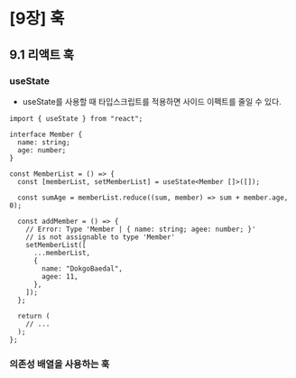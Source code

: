 # [9장] 훅
## 9.1 리액트 훅
### useState
- useState를 사용할 때 타입스크립트를 적용하면 사이드 이펙트를 줄일 수 있다.
```tsx
import { useState } from "react";

interface Member {
  name: string;
  age: number;
}

const MemberList = () => {
  const [memberList, setMemberList] = useState<Member []>([]);

  const sumAge = memberList.reduce((sum, member) => sum + member.age, 0);

  const addMember = () => {
    // Error: Type 'Member | { name: string; agee: number; }'
    // is not assignable to type 'Member'
    setMemberList([
      ...memberList,
      {
        name: "DokgoBaedal",
        agee: 11,
      },
    ]);
  };

  return (
    // ...
  );
};
```
### 의존성 배열을 사용하는 훅
